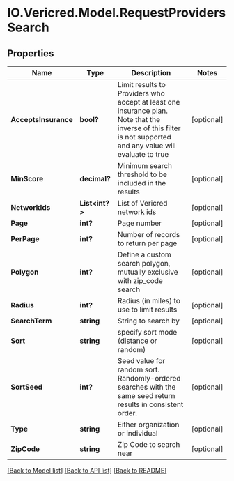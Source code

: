 # IO.Vericred.Model.RequestProvidersSearch
## Properties

Name | Type | Description | Notes
------------ | ------------- | ------------- | -------------
**AcceptsInsurance** | **bool?** | Limit results to Providers who accept at least one insurance         plan.  Note that the inverse of this filter is not supported and         any value will evaluate to true | [optional] 
**MinScore** | **decimal?** | Minimum search threshold to be included in the results | [optional] 
**NetworkIds** | **List&lt;int?&gt;** | List of Vericred network ids | [optional] 
**Page** | **int?** | Page number | [optional] 
**PerPage** | **int?** | Number of records to return per page | [optional] 
**Polygon** | **int?** | Define a custom search polygon, mutually exclusive with zip_code search | [optional] 
**Radius** | **int?** | Radius (in miles) to use to limit results | [optional] 
**SearchTerm** | **string** | String to search by | [optional] 
**Sort** | **string** | specify sort mode (distance or random) | [optional] 
**SortSeed** | **int?** | Seed value for random sort. Randomly-ordered searches with the same seed return results in consistent order. | [optional] 
**Type** | **string** | Either organization or individual | [optional] 
**ZipCode** | **string** | Zip Code to search near | [optional] 

[[Back to Model list]](../README.md#documentation-for-models) [[Back to API list]](../README.md#documentation-for-api-endpoints) [[Back to README]](../README.md)

